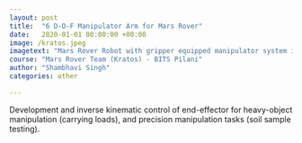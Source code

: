 ```yaml
---
layout: post
title:  "6 D-O-F Manipulator Arm for Mars Rover"
date:   2020-01-01 00:00:00 +00:00
image: /kratos.jpeg
imagetext: "Mars Rover Robot with gripper equipped manipulator system in 2019"
course: "Mars Rover Team (Kratos) - BITS Pilani"
author: "Shambhavi Singh"
categories: other

---
```

Development and inverse kinematic control of end-effector for heavy-object manipulation (carrying loads), and precision manipulation tasks (soil sample testing).